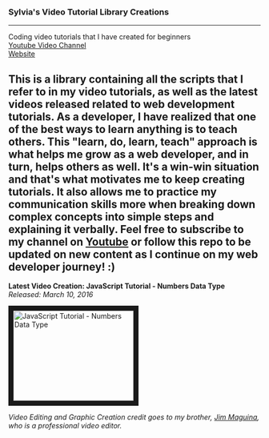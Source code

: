 ### Sylvia's Video Tutorial Library Creations
***
Coding video tutorials that I have created for beginners <br>
[Youtube Video Channel](https://www.youtube.com/user/SylviaMarketing23)<br>
[Website](http://tippingpointmediastudios.com)

This is a library containing all the scripts that I refer to in my video tutorials, as well as the latest videos released related to web development tutorials. As a developer, I have realized that one of the best ways to learn anything is to teach others. This "learn, do, learn, teach" approach is what helps me grow as a web developer, and in turn, helps others as well. It's a win-win situation and that's what motivates me to keep creating tutorials. It also allows me to practice my communication skills more when breaking down complex concepts into simple steps and explaining it verbally. Feel free to subscribe to my channel on [Youtube](https://www.youtube.com/user/SylviaMarketing23) or follow this repo to be updated on new content as I continue on my web developer journey! :)
<br>
------
**Latest Video Creation: JavaScript Tutorial - Numbers Data Type**<br>
*Released: March 10, 2016*



<a href="http://www.youtube.com/watch?feature=player_embedded&v=5W0d0N3GNXA
" target="_blank"><img src="http://img.youtube.com/vi/5W0d0N3GNXA/0.jpg" 
alt="JavaScript Tutorial - Numbers Data Type" width="240" height="180" border="10" /></a>



*Video Editing and Graphic Creation credit goes to my brother, <a href="http://www.jimmaguina.com">Jim Maguina</a>, who is a professional video editor.*
